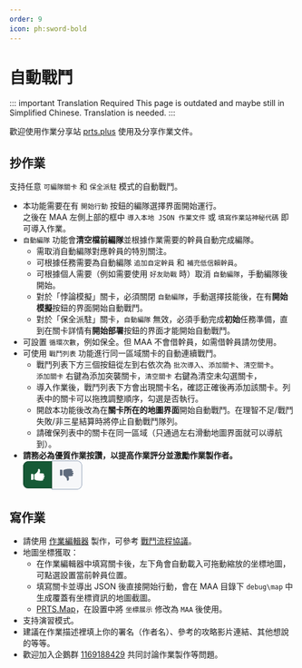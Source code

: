 ```yaml
---
order: 9
icon: ph:sword-bold
---
```


# 自動戰鬥

::: important Translation Required
This page is outdated and maybe still in Simplified Chinese. Translation is needed.
:::

歡迎使用作業分享站 [prts.plus](https://prts.plus) 使用及分享作業文件。

## 抄作業

支持任意 `可編隊關卡` 和 `保全派駐` 模式的自動戰鬥。

- 本功能需要在有 `開始行動` 按鈕的編隊選擇界面開始運行。  
  之後在 MAA 左側上部的框中 `導入本地 JSON 作業文件` 或 `填寫作業站神秘代碼` 即可導入作業。
- `自動編隊` 功能會**清空檔前編隊**並根據作業需要的幹員自動完成編隊。
  - 需取消自動編隊對應幹員的特別關注。
  - 可根據任務需要為自動編隊 `追加自定幹員` 和 `補充低信賴幹員`。
  - 可根據個人需要（例如需要使用 `好友助戰` 時）取消 `自動編隊`，手動編隊後開始。
  - 對於「悖論模擬」關卡，必須關閉 `自動編隊`，手動選擇技能後，在有**開始模擬**按鈕的界面開始自動戰鬥。
  - 對於「保全派駐」關卡，`自動編隊` 無效，必須手動完成**初始**任務準備，直到在關卡詳情有**開始部署**按鈕的界面才能開始自動戰鬥。
- 可設置 `循環次數`，例如保全。但 MAA 不會借幹員，如需借幹員請勿使用。
- 可使用 `戰鬥列表` 功能進行同一區域關卡的自動連續戰鬥。
  - 戰鬥列表下方三個按鈕從左到右依次為 `批次導入`、`添加關卡`、`清空關卡`。  
    `添加關卡` 右鍵為添加突襲關卡，`清空關卡` 右鍵為清空未勾選關卡，
  - 導入作業後，戰鬥列表下方會出現關卡名，確認正確後再添加該關卡。列表中的關卡可以拖拽調整順序，勾選是否執行。
  - 開啟本功能後改為在**關卡所在的地圖界面**開始自動戰鬥。在理智不足/戰鬥失敗/非三星結算時將停止自動戰鬥隊列。
  - 請確保列表中的關卡在同一區域（只通過左右滑動地圖界面就可以導航到）。
- **請務必為優質作業按讚，以提高作業評分並激勵作業製作者。**  
  ![image](/images/zh-cn/copilot-click-like.png)

## 寫作業

- 請使用 [作業編輯器](https://prts.plus/create) 製作，可參考 [戰鬥流程協議](../../protocol/copilot-schema.md)。
- 地圖坐標獲取：
  - 在作業編輯器中填寫關卡後，左下角會自動載入可拖動縮放的坐標地圖，可點選設置當前幹員位置。
  - 填寫關卡並導出 JSON 後直接開始行動，會在 MAA 目錄下 `debug\map` 中生成覆蓋有坐標資訊的地圖截圖。
  - [PRTS.Map](https://map.ark-nights.com/areas)，在設置中將 `坐標展示` 修改為 `MAA` 後使用。
- 支持演習模式。
- 建議在作業描述裡填上你的署名（作者名）、參考的攻略影片連結、其他想說的等等。
- 歡迎加入企鵝群 [1169188429](https://jq.qq.com/?_wv=1027&k=QZcGcJ9G) 共同討論作業製作等問題。
